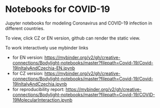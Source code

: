 # Notebooks for COVID-19

Jupyter notebooks for modeling Coronavirus and COVID-19 infection in different countries.

To view, click CZ or EN version, github can render the static view.

To work interactively use mybinder links 
  * for EN version: https://mybinder.org/v2/gh/creative-connections/Bodylight-notebooks/master?filepath=Covid-19/Covid-19InItalyAndCzechia-EN.ipynb
  * for CZ version: https://mybinder.org/v2/gh/creative-connections/Bodylight-notebooks/master?filepath=Covid-19/Covid-19InItalyAndCzechia.ipynb
  * for reproducibility report: https://mybinder.org/v2/gh/creative-connections/Bodylight-notebooks/master?filepath=Covid-19/COVID-19MolecularInteraction.ipynb
